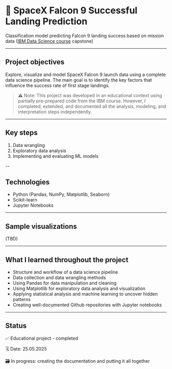 # 🚀 SpaceX Falcon 9 Successful Landing Prediction
Classification model predicting Falcon 9 landing success based on mission data ([IBM Data Science course](https://www.coursera.org/account/accomplishments/professional-cert/92W1QUBMSKQQ) capstone)

---

## Project objectives

Explore, visualize and model SpaceX Falcon 9 launch data using a complete data science pipeline. The main goal is to identify the key factors that influence the success rate of first stage landings.

> ⚠️ Note: This project was developed in an educational context using partially pre-prepared code from the IBM course. However, I completed, extended, and documented all the analysis, modeling, and interpretation steps independently.

---

## Key steps

1. Data wrangling
2. Exploratory data analysis
3. Implementing and evaluating ML models

--

## Technologies

- Python (Pandas, NumPy, Matplotlib, Seaborn)
- Scikit-learn
- Jupyter Notebooks

---

## Sample visualizations

(TBD)

---

## What I learned throughout the project

- Structure and workflow of a data science pipeline
- Data collection and data wrangling methods
- Using Pandas for data manipulation and cleaning
- Using Matplotlib for exploratory data analysis and visualization
- Applying statistical analysis and machine learning to uncover hidden patterns
- Creating well-documented Github repositories with Jupyter notebooks

---

## Status
✅ Educational project - completed

🗓️ Date: 25.05.2025

🗃️ In progress: creating the documentation and putting it all together
